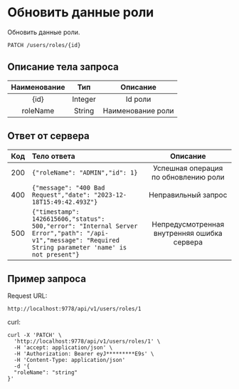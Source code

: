 # Обновить данные роли
Обновить данные роли.
```
PATCH /users/roles/{id}
```
## Описание тела запроса
|  Наименование   |   Тип   |          Описание           |
|:---------------:|:-------:|:---------------------------:|
|      {id}       | Integer |           Id роли           |
|    roleName     | String  |      Наименование роли      |

## Ответ от сервера
| Код |  Тело ответа                                                                                                                                                  |                  Описание                   |
|:---:|:--------------------------------------------------------------------------------------------------------------------------------------------------------------|:-------------------------------------------:|
| 200 | ```{"roleName": "ADMIN","id": 1}```                                                                                                                           |    Успешная операция по обновлению роли     |
| 400 | ```{"message": "400 Bad Request","date": "2023-12-18T15:49:42.493Z"}```                                                                                       |             Неправильный запрос             |
| 500 | ```{"timestamp": 1426615606,"status": 500,"error": "Internal Server Error","path": "/api-v1","message": "Required String parameter 'name' is not present"}``` | Непредусмотренная внутренняя ошибка сервера |
## Пример запроса
Request URL:
```
http://localhost:9778/api/v1/users/roles/1
```
curl:
```
curl -X 'PATCH' \
  'http://localhost:9778/api/v1/users/roles/1' \
  -H 'accept: application/json' \
  -H 'Authorization: Bearer eyJ*********E9s' \
  -H 'Content-Type: application/json'
  -d '{
  "roleName": "string"
}'
```